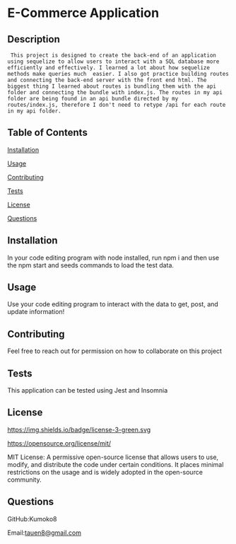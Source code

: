 # E-Commerce Application

 
  ## Description

 
     This project is designed to create the back-end of an application using sequelize to allow users to interact with a SQL database more efficiently and effectively. I learned a lot about how sequelize methods make queries much  easier. I also got practice building routes and connecting the back-end server with the front end html. The biggest thing I learned about routes is bundling them with the api folder and connecting the bundle with index.js. The routes in my api folder are being found in an api bundle directed by my routes/index.js, therefore I don't need to retype /api for each route in my api folder.


   ## Table of Contents

 
   [Installation](#installation) 

 
   [Usage](#usage)

 
   [Contributing](#contributing)

 
   [Tests](#tests)

 
   [License](#license) 

 
   [Questions](#questions)


  ## Installation <a name="installation"></a> 

 <p> In your code editing program with node installed, run npm  i  and  then use the npm start and seeds commands to load the test data. </p>


  ## Usage <a name="usage"></a>

 <p> Use your code editing program to interact with the data to get, post, and update information!</p>


  ## Contributing <a name="contributing"></a>

 Feel free to reach out for permission on how to collaborate on this project


  ## Tests <a name="tests"></a>

 This application can be tested using Jest and Insomnia


  ## License <a name="license"></a>

  
   https://img.shields.io/badge/license-3-green.svg

 
   https://opensource.org/license/mit/

 
   MIT License: A permissive open-source license that allows users to use, modify, and distribute the code under certain conditions. It places minimal restrictions on the usage and is widely adopted in the open-source community. 
  ## Questions <a name="questions"></a>
   

GitHub:Kumoko8
   

 Email:tauen8@gmail.com
